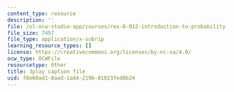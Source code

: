 ```yaml
---
content_type: resource
description: ''
file: /ol-ocw-studio-app/courses/res-6-012-introduction-to-probability-spring-2018/f8e60ad18aad1ad4219b01023fed0b24_iQ2edOqEQAs.srt
file_size: 7457
file_type: application/x-subrip
learning_resource_types: []
license: https://creativecommons.org/licenses/by-nc-sa/4.0/
ocw_type: OCWFile
resourcetype: Other
title: 3play caption file
uid: f8e60ad1-8aad-1ad4-219b-01023fed0b24
---
```

